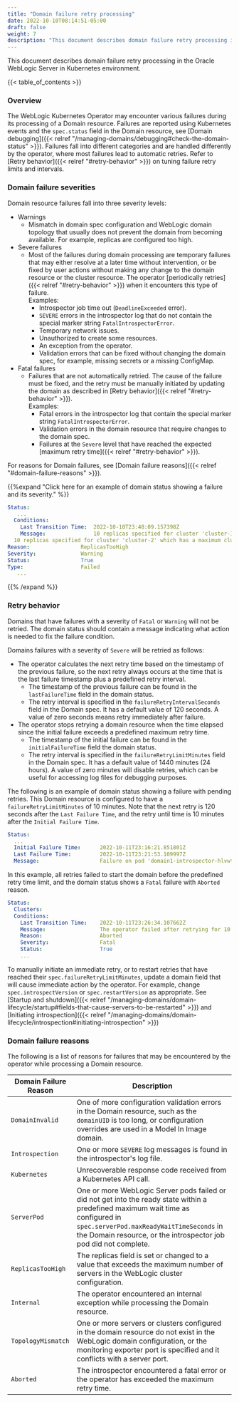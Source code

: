 ```yaml
---
title: "Domain failure retry processing"
date: 2022-10-10T08:14:51-05:00
draft: false
weight: 7
description: "This document describes domain failure retry processing in the Oracle WebLogic Server in Kubernetes environment."
---
```


This document describes domain failure retry processing in the Oracle WebLogic Server in Kubernetes environment.

{{< table_of_contents >}}

### Overview

The WebLogic Kubernetes Operator may encounter various failures during its processing of a Domain resource.
Failures are reported using Kubernetes events and the `spec.status` field in the Domain resource,
see [Domain debugging]({{< relref "/managing-domains/debugging#check-the-domain-status" >}}).
Failures fall into different categories and are handled differently by the operator, where most failures lead to automatic retries.
Refer to [Retry behavior]({{< relref "#retry-behavior" >}}) on tuning failure retry limits and intervals.

### Domain failure severities

Domain resource failures fall into three severity levels:

- Warnings
    - Mismatch in domain spec configuration and WebLogic domain topology that usually does not prevent the domain from becoming available.
      For example, replicas are configured too high.
- Severe failures
   - Most of the failures during domain processing are temporary failures that may either resolve at a later
     time without intervention, or be fixed by user actions without making any change to the domain resource
     or the cluster resource. The operator [periodically retries]({{< relref "#retry-behavior" >}})
     when it encounters this type of failure. \
     Examples:
     - Introspector job time out (`DeadlineExceeded` error).
     - `SEVERE` errors in the introspector log that do not contain the special marker string `FatalIntrospectorError`.
     - Temporary network issues.
     - Unauthorized to create some resources.
     - An exception from the operator.
     - Validation errors that can be fixed without changing the domain spec, for example, missing secrets or a missing ConfigMap.
- Fatal failures
    - Failures that are not automatically retried. The cause of the failure must be fixed, and the retry
      must be manually initiated by updating the domain as described in [Retry behavior]({{< relref "#retry-behavior" >}}). \
      Examples:
        - Fatal errors in the introspector log that contain the special marker string `FatalIntrospectorError`.
        - Validation errors in the domain resource that require changes to the domain spec.
        - Failures at the `Severe` level that have reached the expected [maximum retry time]({{< relref "#retry-behavior" >}}).

For reasons for Domain failures, see [Domain failure reasons]({{< relref "#domain-failure-reasons" >}}).

{{%expand "Click here for an example of domain status showing a failure and its severity." %}}
```yaml
Status:
   ...
  Conditions:
    Last Transition Time:  2022-10-10T23:48:09.157398Z
    Message:               10 replicas specified for cluster 'cluster-1' which has a maximum cluster size of 5
  10 replicas specified for cluster 'cluster-2' which has a maximum cluster size of 2
Reason:                ReplicasTooHigh
Severity:              Warning
Status:                True
Type:                  Failed
   ...
```
{{% /expand %}}

### Retry behavior

Domains that have failures with a severity of `Fatal` or `Warning` will not be retried. The domain status should contain a message indicating what action is needed to fix the failure condition.

Domains failures with a severity of `Severe` will be retried as follows:
- The operator calculates the next retry time based on the timestamp of the previous failure, so the next retry always occurs at the time that is the last failure timestamp plus a predefined retry interval.
  - The timestamp of the previous failure can be found in the `lastFailureTime` field in the domain status.
  - The retry interval is specified in the `failureRetryIntervalSeconds` field in the Domain spec. It has a default
    value of 120 seconds. A value of zero seconds means retry immediately after failure.
- The operator stops retrying a domain resource when the time elapsed since the initial failure exceeds a predefined maximum retry time.
    - The timestamp of the initial failure can be found in the `initialFailureTime` field the domain status.
    - The retry interval is specified in the `failureRetryLimitMinutes` field in the Domain spec. It has a default value of 1440 minutes (24 hours).
      A value of zero minutes will disable retries, which can be useful for accessing log files for debugging purposes.

The following is an example of domain status showing a failure with pending retries. This Domain resource is configured to have a
`failureRetryLimitMinutes` of 10 minutes. Note that the next retry is 120 seconds after the `Last Failure Time`,
and the retry until time is 10 minutes after the `Initial Failure Time`.
```yaml
Status:
  ...
  Initial Failure Time:      2022-10-11T23:16:21.851801Z
  Last Failure Time:         2022-10-11T23:21:53.109997Z
  Message:                   Failure on pod 'domain1-introspector-hlvwt' in namespace 'default': Back-off pulling image "oracle/weblogic:12214". Will retry next at 2022-10-11T23:23:53.109997240Z and approximately every 120 seconds afterward until 2022-10-11T23:26:21.851801Z if the failure is not resolved.
```

In this example, all retries failed to start the domain before the predefined retry time limit, and the domain status shows a `Fatal` failure with `Aborted` reason.
```yaml
Status:
  Clusters:
  Conditions:
    Last Transition Time:    2022-10-11T23:26:34.107662Z
    Message:                 The operator failed after retrying for 10 minutes. This time limit may be specified in spec.failureRetryLimitMinutes. Please resolve the error and then update domain.spec.introspectVersion to force another retry.
    Reason:                  Aborted
    Severity:                Fatal
    Status:                  True
    ...
```

To manually initiate an immediate retry, or to restart retries that have reached their
`spec.failureRetryLimitMinutes`, update a domain field that will cause immediate action by the operator.
For example, change `spec.introspectVersion` or `spec.restartVersion` as appropriate.
See [Startup and shutdown]({{< relref "/managing-domains/domain-lifecycle/startup#fields-that-cause-servers-to-be-restarted" >}})
and [Initiating introspection]({{< relref "/managing-domains/domain-lifecycle/introspection#initiating-introspection" >}})

### Domain failure reasons

The following is a list of reasons for failures that may be encountered by the operator while processing a Domain resource.

| Domain Failure Reason | Description                                                                                                                                                                                                                                       |
|-----------------------|---------------------------------------------------------------------------------------------------------------------------------------------------------------------------------------------------------------------------------------------------|
| `DomainInvalid`       | One of more configuration validation errors in the Domain resource, such as the `domainUID` is too long, or configuration overrides are used in a Model In Image domain.                                                                          |
| `Introspection`       | One or more `SEVERE` log messages is found in the introspector's log file.                                                                                                                                                                        |
| `Kubernetes`          | Unrecoverable response code received from a Kubernetes API call.                                                                                                                                                                                  |
| `ServerPod`           | One or more WebLogic Server pods failed or did not get into the ready state within a predefined maximum wait time as configured in `spec.serverPod.maxReadyWaitTimeSeconds` in the Domain resource, or the introspector job pod did not complete. |
| `ReplicasTooHigh`     | The replicas field is set or changed to a value that exceeds the maximum number of servers in the WebLogic cluster configuration.                                                                                                                 |
| `Internal`            | The operator encountered an internal exception while processing the Domain resource.                                                                                                                                                              |
| `TopologyMismatch`    | One or more servers or clusters configured in the domain resource do not exist in the WebLogic domain configuration, or the monitoring exporter port is specified and it conflicts with a server port.                                                |
| `Aborted`             | The introspector encountered a fatal error or the operator has exceeded the maximum retry time.                                                                                                                                                  |

